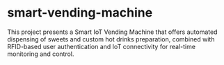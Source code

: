 # smart-vending-machine
This project presents a Smart IoT Vending Machine that offers automated dispensing of sweets and custom hot drinks preparation, combined with RFID-based user authentication and IoT connectivity for real-time monitoring and control.
